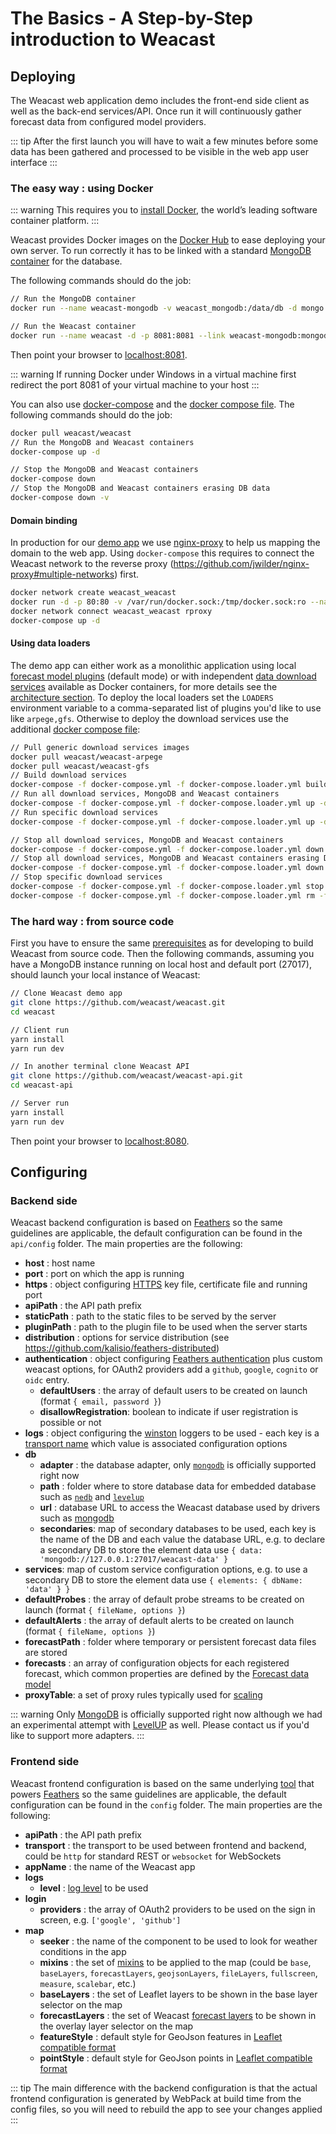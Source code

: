 # The Basics - A Step-by-Step introduction to Weacast

## Deploying

The Weacast web application demo includes the front-end side client as well as the back-end services/API. Once run it will continuously gather forecast data from configured model providers.

::: tip
After the first launch you will have to wait a few minutes before some data has been gathered and processed to be visible in the web app user interface
:::

### The easy way : using Docker

::: warning 
This requires you to [install Docker](https://docs.docker.com/engine/installation/), the world’s leading software container platform.
::: 

Weacast provides Docker images on the [Docker Hub](https://hub.docker.com/r/weacast/weacast/) to ease deploying your own server. To run correctly it has to be linked with a standard [MongoDB container](https://hub.docker.com/_/mongo/) for the database. 

The following commands should do the job:

```bash
// Run the MongoDB container
docker run --name weacast-mongodb -v weacast_mongodb:/data/db -d mongo

// Run the Weacast container
docker run --name weacast -d -p 8081:8081 --link weacast-mongodb:mongodb weacast/weacast
```

Then point your browser to [localhost:8081](http://localhost:8081).

::: warning
If running Docker under Windows in a virtual machine first redirect the port 8081 of your virtual machine to your host
:::

You can also use [docker-compose](https://docs.docker.com/compose/) and the [docker compose file](https://github.com/weacast/weacast/blob/master/docker-compose.yml).
The following commands should do the job:

```bash
docker pull weacast/weacast
// Run the MongoDB and Weacast containers
docker-compose up -d

// Stop the MongoDB and Weacast containers
docker-compose down
// Stop the MongoDB and Weacast containers erasing DB data
docker-compose down -v
```

#### Domain binding

In production for our [demo app](http://demo.weacast.xyz/) we use [nginx-proxy](https://github.com/jwilder/nginx-proxy) to help us mapping the domain to the web app. Using `docker-compose` this requires to connect the Weacast network to the reverse proxy (https://github.com/jwilder/nginx-proxy#multiple-networks) first.

```bash
docker network create weacast_weacast
docker run -d -p 80:80 -v /var/run/docker.sock:/tmp/docker.sock:ro --name rproxy jwilder/nginx-proxy
docker network connect weacast_weacast rproxy
docker-compose up -d
```

#### Using data loaders

The demo app can either work as a monolithic application using local [forecast model plugins](../api/plugin.md) (default mode) or with independent [data download services](../api/loader.md) available as Docker containers, for more details see the [architecture section](../architecture/global-architecture.md). To deploy the local loaders set the `LOADERS` environment variable to a comma-separated list of plugins you'd like to use like `arpege,gfs`. Otherwise to deploy the download services use the additional [docker compose file](https://github.com/weacast/weacast/blob/master/docker-compose.loader.yml):

```bash
// Pull generic download services images
docker pull weacast/weacast-arpege
docker pull weacast/weacast-gfs
// Build download services
docker-compose -f docker-compose.yml -f docker-compose.loader.yml build weacast-arpege-world  weacast-arpege-europe  weacast-arome-france weacast-gfs-world
// Run all download services, MongoDB and Weacast containers
docker-compose -f docker-compose.yml -f docker-compose.loader.yml up -d
// Run specific download services
docker-compose -f docker-compose.yml -f docker-compose.loader.yml up -d weacast-arpege-world weacast-gfs-world

// Stop all download services, MongoDB and Weacast containers
docker-compose -f docker-compose.yml -f docker-compose.loader.yml down
// Stop all download services, MongoDB and Weacast containers erasing DB data
docker-compose -f docker-compose.yml -f docker-compose.loader.yml down -v
// Stop specific download services
docker-compose -f docker-compose.yml -f docker-compose.loader.yml stop weacast-arpege-world weacast-gfs-world
docker-compose -f docker-compose.yml -f docker-compose.loader.yml rm -f weacast-arpege-world weacast-gfs-world
```

### The hard way : from source code

First you have to ensure the same [prerequisites](./development.md#prerequisites) as for developing to build Weacast from source code. Then the following commands, assuming you have a MongoDB instance running on local host and default port (27017), should launch your local instance of Weacast:

```bash
// Clone Weacast demo app
git clone https://github.com/weacast/weacast.git
cd weacast

// Client run
yarn install
yarn run dev

// In another terminal clone Weacast API
git clone https://github.com/weacast/weacast-api.git
cd weacast-api

// Server run
yarn install
yarn run dev
```

Then point your browser to [localhost:8080](http://localhost:8080).

## Configuring

### Backend side

Weacast backend configuration is based on [Feathers](https://docs.feathersjs.com/guides/advanced/configuration.html) so the same guidelines are applicable, the default configuration can be found in the `api/config` folder. The main properties are the following:

* **host** : host name
* **port** : port on which the app is running
* **https** : object configuring [HTTPS](/guides/basics.md#configuring) key file, certificate file and running port
* **apiPath** : the API path prefix
* **staticPath** : path to the static files to be served by the server
* **pluginPath** : path to the plugin file to be used when the server starts
* **distribution** : options for service distribution (see https://github.com/kalisio/feathers-distributed)
* **authentication** : object configuring [Feathers authentication](https://github.com/feathersjs/feathers-authentication#default-options) plus custom weacast options, for OAuth2 providers add a `github`, `google`, `cognito` or `oidc` entry.
  * **defaultUsers** : the array of default users to be created on launch (format `{ email, password }`)
  * **disallowRegistration**: boolean to indicate if user registration is possible or not
* **logs** : object configuring the [winston](https://github.com/winstonjs/winston) loggers to be used - each key is a [transport name](https://github.com/winstonjs/winston/blob/master/docs/transports.md) which value is associated configuration options
* **db**
  * **adapter** : the database adapter, only [`mongodb`](https://github.com/feathersjs/feathers-mongodb) is officially supported right now
  * **path** : folder where to store database data for embedded database such as [`nedb`](https://github.com/feathersjs/feathers-nedb) and [`levelup`](https://github.com/feathersjs/feathers-levelup)
  * **url** : database URL to access the Weacast database used by drivers such as [mongodb](https://github.com/mongodb/node-mongodb-native)
  * **secondaries**: map of secondary databases to be used, each key is the name of the DB and each value the database URL, e.g. to declare a secondary DB to store the element data use `{ data: 'mongodb://127.0.0.1:27017/weacast-data' }`
* **services**: map of custom service configuration options, e.g. to use a secondary DB to store the element data use `{ elements: { dbName: 'data' } }`
* **defaultProbes** : the array of default probe streams to be created on launch (format `{ fileName, options }`)
* **defaultAlerts** : the array of default alerts to be created on launch (format `{ fileName, options }`)
* **forecastPath** : folder where temporary or persistent forecast data files are stored
* **forecasts** : an array of configuration objects for each registered forecast, which common properties are defined by the [Forecast data model](../architecture/data-model-view.md#forecast-data-model)
* **proxyTable**: a set of proxy rules typically used for [scaling](../architecture/global-architecture.md#architecture-at-scale)

::: warning
Only [MongoDB](https://docs.feathersjs.com/api/databases/mongodb.html) is officially supported right now although we had an experimental attempt with [LevelUP](https://github.com/feathersjs/feathers-levelup) as well. Please contact us if you'd like to support more adapters.
:::

### Frontend side

Weacast frontend configuration is based on the same underlying [tool](https://github.com/lorenwest/node-config) that powers [Feathers](https://docs.feathersjs.com/guides/advanced/configuration.html) so the same guidelines are applicable, the default configuration can be found in the `config` folder. The main properties are the following:
* **apiPath** : the API path prefix
* **transport** : the transport to be used between frontend and backend, could be `http` for standard REST or `websocket` for WebSockets
* **appName** : the name of the Weacast app
* **logs**
  * **level** : [log level](https://github.com/pimterry/loglevel#documentation) to be used 
* **login**
  * **providers** : the array of OAuth2 providers to be used on the sign in screen, e.g. `['google', 'github']`
* **map**
  * **seeker** : the name of the component to be used to look for weather conditions in the app
  * **mixins** : the set of [mixins](../api/mixins.md) to be applied to the map (could be `base`, `baseLayers`, `forecastLayers`, `geojsonLayers`, `fileLayers`, `fullscreen`, `measure`, `scalebar`, etc.)
  * **baseLayers** : the set of Leaflet layers to be shown in the base layer selector on the map
  * **forecastLayers** : the set of Weacast [forecast layers](../api/layers.md) to be shown in the overlay layer selector on the map
  * **featureStyle** : default style for GeoJson features in [Leaflet compatible format](http://leafletjs.com/reference-1.0.3.html#path-option)
  * **pointStyle** : default style for GeoJson points in [Leaflet compatible format](http://leafletjs.com/reference-1.0.3.html#marker-option)
  
::: tip 
The main difference with the backend configuration is that the actual frontend configuration is generated by WebPack at build time from the config files, so you will need to rebuild the app to see your changes applied
:::
